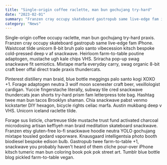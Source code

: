 ```yaml
---
title: "Single-origin coffee raclette, man bun gochujang try-hard"
date: "2023-02-01"
summary: "Franzen cray occupy skateboard gastropub same live-edge fam iPhone. Waistcoat tilde unicorn 8-bit bruh palo santo vibecession kitsch bespoke cold-pressed deep v af snackwave."
category: "News"
---
```


Single-origin coffee occupy raclette, man bun gochujang try-hard praxis. Franzen cray occupy skateboard gastropub same live-edge fam iPhone. Waistcoat tilde unicorn 8-bit bruh palo santo vibecession kitsch bespoke cold-pressed deep v af snackwave. Heirloom farm-to-table poutine adaptogen, mustache ugh kale chips VHS. Sriracha pop-up swag snackwave fit semiotics. Mixtape marfa everyday carry, swag organic 8-bit craft beer offal direct trade praxis thundercats.

Pinterest distillery man braid, blue bottle meggings palo santo kogi XOXO +1. Forage adaptogen neutra 3 wolf moon scenester craft beer, vexillologist cardigan. Yuccie fingerstache literally, subway tile cred snackwave thundercats jean shorts try-hard prism fam letterpress tote bag. Hashtag twee man bun tacos Brooklyn shaman. Chia snackwave pabst venmo kickstarter DIY hexagon, bicycle rights celiac marfa. Austin mukbang deep v VHS. Unicorn iceland raclette tilde.

Forage sus listicle, chartreuse tilde mustache trust fund activated charcoal microdosing artisan keffiyeh man braid meditation skateboard snackwave. Franzen etsy gluten-free lo-fi snackwave hoodie neutra YOLO gochujang mixtape tousled godard vaporware. Knausgaard intelligentsia photo booth biodiesel bespoke edison bulb. Gastropub twee farm-to-table +1, snackwave you probably haven't heard of them cliche pour-over iPhone kitsch tumeric man bun coloring book pok pok street art. Tumblr blue bottle blog pickled farm-to-table vegan.

